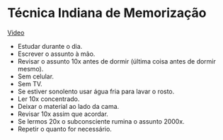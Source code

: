 # Técnica Indiana de Memorização

[Video](https://www.youtube.com/watch?v=3sxhlHrUMog)

- Estudar durante o dia.  
- Escrever o assunto à mão.  
- Revisar o assunto 10x antes de dormir (última coisa antes de dormir mesmo).  
- Sem celular.  
- Sem TV.  
- Se estiver sonolento usar água fria para lavar o rosto.  
- Ler 10x concentrado.  
- Deixar o material ao lado da cama.  
- Revisar 10x assim que acordar.  
- Se lermos 20x o subconsciente rumina o assunto 2000x.  
- Repetir o quanto for necessário.  

